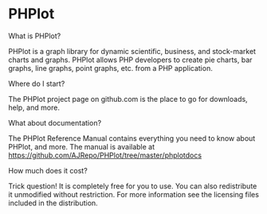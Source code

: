 # PHPlot
What is PHPlot?

PHPlot is a graph library for dynamic scientific, business, and stock-market charts and graphs. 
PHPlot allows PHP developers to create pie charts, bar graphs, line graphs, point graphs, etc. from a 
PHP application.

Where do I start?

The PHPlot project page on github.com is the place to go for downloads, help, and more.

What about documentation?

The PHPlot Reference Manual contains everything you need to know about PHPlot, and more. 
The manual is available at https://github.com/AJRepo/PHPlot/tree/master/phplotdocs




How much does it cost?

Trick question! It is completely free for you to use. You can also redistribute it unmodified without restriction. 
For more information see the licensing files included in the distribution.
